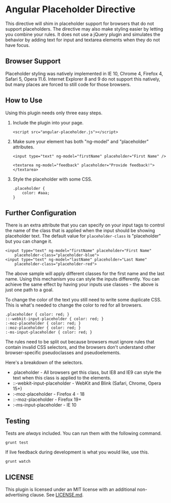 Angular Placeholder Directive
=============================

This directive will shim in placeholder support for browsers that do not support placeholders.  The directive may also make styling easier by letting you combine your rules.  It does not use a jQuery plugin and simulates the behavior by adding text for input and textarea elements when they do not have focus.


Browser Support
---------------

Placeholder styling was natively implemented in IE 10, Chrome 4, Firefox 4, Safari 5, Opera 11.6.  Internet Explorer 8 and 9 do not support this natively, but many places are forced to still code for those browsers.


How to Use
----------

Using this plugin needs only three easy steps.

1.  Include the plugin into your page.

        <script src="angular-placeholder.js"></script>

2.  Make sure your element has both "ng-model" and "placeholder" attributes.

        <input type="text" ng-model="firstName" placeholder="First Name" />

        <textarea ng-model="feedback" placeholder="Provide feedback!"></textarea>

3.  Style the placeholder with some CSS.

        .placeholder {
            color: #aaa;
        }


Further Configuration
---------------------

There is an extra attribute that you can specify on your input tags to control the name of the class that is applied when the input should be showing placeholder text.  The default value for `placeholder-class` is "placeholder" but you can change it.

    <input type="text" ng-model="firstName" placeholder="First Name"
        placeholder-class="placeholder-blue">
    <input type="text" ng-model="lastName" placeholder="Last Name"
        placeholder-class="placeholder-red">

The above sample will apply different classes for the first name and the last name.  Using this mechanism you can style the inputs differently.  You can achieve the same effect by having your inputs use classes - the above is just one path to a goal.

To change the color of the text you still need to write some duplicate CSS.  This is what's needed to change the color to red for all browsers.

    .placeholder { color: red; }
    ::-webkit-input-placeholder { color: red; }
    :-moz-placeholder { color: red; }
    ::moz-placeholder { color: red; }
    :-ms-input-placeholder { color: red; }

The rules need to be split out because browsers must ignore rules that contain invalid CSS selectors, and the browsers don't understand other browser-specific pseudoclasses and pseudoelements.

Here's a breakdown of the selectors.

* .placeholder - All browsers get this class, but IE8 and IE9 can style the text when this class is applied to the elements.
* ::-webkit-input-placeholder -  WebKit and Blink (Safari, Chrome, Opera 15+)
* :-moz-placeholder - Firefox 4 - 18
* ::-moz-placeholder - Firefox 19+
* :-ms-input-placeholder - IE 10


Testing
-------

Tests are *always* included.  You can run them with the following command.

    grunt test

If live feedback during development is what you would like, use this.

    grunt watch


LICENSE
-------

This plugin is licensed under an MIT license with an additional non-advertising clause.  See [LICENSE.md](LICENSE.md).
